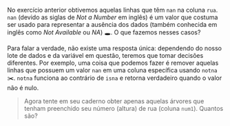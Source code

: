 No exercício anterior obtivemos aquelas linhas que têm `nan` na coluna `rua`. `nan` (devido as siglas de _Not a Number_ em inglês) é um valor que costuma ser usado para representar a ausência dos dados (também conhecida em inglês como _Not Available_ ou _NA_) 🕳. O que fazemos nesses casos?

Para falar a verdade, não existe uma resposta única: dependendo do nosso lote de dados e da variável em questão, teremos que tomar decisões diferentes. Por exemplo, uma coisa que podemos fazer é remover aquelas linhas que possuem um valor `nan` em uma coluna específica usando `notna` ✂️. `notna` funciona ao contrário de `isna` e retorna verdadeiro quando o valor não é nulo.

> Agora tente em seu caderno obter apenas aquelas árvores que tenham preenchido seu número (altura) de rua (coluna `num1`). Quantos são?
